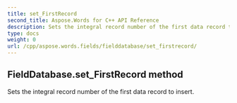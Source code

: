 ```yaml
---
title: set_FirstRecord
second_title: Aspose.Words for C++ API Reference
description: Sets the integral record number of the first data record to insert. 
type: docs
weight: 0
url: /cpp/aspose.words.fields/fielddatabase/set_firstrecord/
---
```

## FieldDatabase.set_FirstRecord method


Sets the integral record number of the first data record to insert. 

